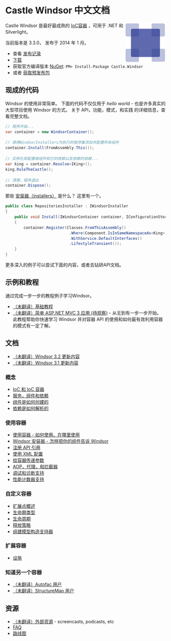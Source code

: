 ﻿# Castle Windsor 中文文档

<img align="right" src="images/windsor-logo.png">

Castle Windsor 是最好最成熟的 [IoC容器](ioc.md) ，可用于 .NET 和 Silverlight。

当前版本是 3.3.0， 发布于 2014 年 1 月。

* 查看 [发布记录](https://github.com/castleproject/Windsor/releases/tag/v3.3)
* [下载](https://github.com/castleproject/Windsor/releases/tag/v3.3)
* 获取官方编译版本 [NuGet](http://nuget.org/packages/Castle.Windsor): `PM> Install-Package Castle.Windsor`
* 或者 [获取预发布包](https://github.com/castleproject/Home/blob/master/prerelease-packages.md)

## 现成的代码

Windsor 的使用非常简单。 下面的代码不仅仅用于 *hello world* - 也是许多真实的大型项目使用 Windsor 的方式。  关于 API，功能，模式，和实践 的详细信息，查看完整文档。

```csharp
// 程序开始...
var container = new WindsorContainer();

// 使用WindsorInstallers为执行的程序集添加并配置所有组件
container.Install(FromAssembly.This());

// 实例化和配置根组件和它的依赖以及依赖的依赖...
var king = container.Resolve<IKing>();
king.RuleTheCastle();

// 清理，程序退出
container.Dispose();
```

那些 [安装器（installers）](installers.md) 是什么？ 这里有一个。

```csharp
public class RepositoriesInstaller : IWindsorInstaller
{
	public void Install(IWindsorContainer container, IConfigurationStore store)
	{
		container.Register(Classes.FromThisAssembly()
			                .Where(Component.IsInSameNamespaceAs<King>())
			                .WithService.DefaultInterfaces()
			                .LifestyleTransient());
	}
}
```
更多深入的例子可以尝试下面的内容，或者去钻研API文档。

## 示例和教程

通过完成一步一步的教程例子学习Windsor。

* [（未翻译）基础教程](basic-tutorial.md)
* [（未翻译）简单 ASP.NET MVC 3 应用 (待观察)](mvc-tutorial-intro.md) - 从无到有一步一步开始。 此教程帮助你快速学习 Windsor 并对容器 API 的使用和如何最有效利用容器的模式有一定了解。

## 文档

* [（未翻译）Windsor 3.2 更新内容](whats-new-3.2.md)
* [（未翻译）Windsor 3.1 更新内容](whats-new-3.1.md)

### 概念

* [IoC 和 IoC 容器](ioc.md)
* [服务，组件和依赖](services-and-components.md)
* [组件是如何创建的](how-components-are-created.md)
* [依赖是如何解析的](how-dependencies-are-resolved.md)

### 使用容器

* [使用容器 - 如何使用、在哪里使用](three-calls-pattern.md)
* [Windsor 安装器 - 怎样把你的组件告诉 Windsor](installers.md)
* [注册 API 引用](fluent-registration-api.md)
* [使用 XML 配置](xml-registration-reference.md)
* [给容器传递参数](passing-arguments.md)
* [AOP，代理，和拦截器](interceptors.md)
* [调试和诊断支持](debugger-views.md)
* [性能计数器支持](performance-counters.md)

### 自定义容器

* [扩展点概述](extension-points.md)
* [生命期类型](lifestyles.md)
* [生命周期](lifecycle.md)
* [释放策略](release-policy.md)
* [组建模型构造支持器](componentmodel-construction-contributors.md)

### 扩展容器

* [设施](facilities.md)

### 知道另一个容器

* [（未翻译）Autofac 用户](windsor-for-autofac-users.md)
* [（未翻译）StructureMap 用户](windsor-for-structuremap-users.md)

## 资源

* [（未翻译）外部资源](external-resources.md) - screencasts, podcasts, etc
* [FAQ](faq.md)
* [路线图](roadmap.md)

